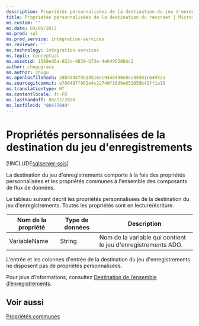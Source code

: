 ```yaml
---
description: Propriétés personnalisées de la destination du jeu d'enregistrements
title: Propriétés personnalisées de la destination du recorset | Microsoft Docs
ms.custom: ''
ms.date: 03/01/2017
ms.prod: sql
ms.prod_service: integration-services
ms.reviewer: ''
ms.technology: integration-services
ms.topic: conceptual
ms.assetid: 1568ed6a-022c-4839-b73e-4eb49558bbc2
author: chugugrace
ms.author: chugu
ms.openlocfilehash: 2d8494479e14516ac9448498e8ec09301c6493aa
ms.sourcegitcommit: e700497f962e4c2274df16d9e651059b42ff1a10
ms.translationtype: HT
ms.contentlocale: fr-FR
ms.lasthandoff: 08/17/2020
ms.locfileid: "88477849"
---
```

# <a name="recordset-destination-custom-properties"></a>Propriétés personnalisées de la destination du jeu d'enregistrements

[!INCLUDE[sqlserver-ssis](../../includes/applies-to-version/sqlserver-ssis.md)]


  La destination du jeu d'enregistrements comporte à la fois des propriétés personnalisées et les propriétés communes à l'ensemble des composants de flux de données.  
  
 Le tableau suivant décrit les propriétés personnalisées de la destination du jeu d'enregistrements. Toutes les propriétés sont en lecture/écriture.  
  
|Nom de la propriété|Type de données|Description|  
|-------------------|---------------|-----------------|  
|VariableName|String|Nom de la variable qui contient le jeu d'enregistrements ADO.|  
  
 L'entrée et les colonnes d'entrée de la destination du jeu d'enregistrements ne disposent pas de propriétés personnalisées.  
  
 Pour plus d’informations, consultez [Destination de l’ensemble d’enregistrements](../../integration-services/data-flow/recordset-destination.md).  
  
## <a name="see-also"></a>Voir aussi  
 [Propriétés communes](https://msdn.microsoft.com/library/51973502-5cc6-4125-9fce-e60fa1b7b796)  
  
  
